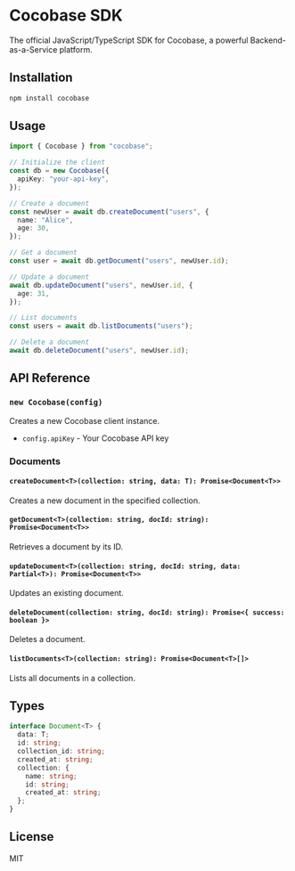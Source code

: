 # Cocobase SDK

The official JavaScript/TypeScript SDK for Cocobase, a powerful Backend-as-a-Service platform.

## Installation

```bash
npm install cocobase
```

## Usage

```typescript
import { Cocobase } from "cocobase";

// Initialize the client
const db = new Cocobase({
  apiKey: "your-api-key",
});

// Create a document
const newUser = await db.createDocument("users", {
  name: "Alice",
  age: 30,
});

// Get a document
const user = await db.getDocument("users", newUser.id);

// Update a document
await db.updateDocument("users", newUser.id, {
  age: 31,
});

// List documents
const users = await db.listDocuments("users");

// Delete a document
await db.deleteDocument("users", newUser.id);
```

## API Reference

### `new Cocobase(config)`

Creates a new Cocobase client instance.

- `config.apiKey` - Your Cocobase API key

### Documents

#### `createDocument<T>(collection: string, data: T): Promise<Document<T>>`

Creates a new document in the specified collection.

#### `getDocument<T>(collection: string, docId: string): Promise<Document<T>>`

Retrieves a document by its ID.

#### `updateDocument<T>(collection: string, docId: string, data: Partial<T>): Promise<Document<T>>`

Updates an existing document.

#### `deleteDocument(collection: string, docId: string): Promise<{ success: boolean }>`

Deletes a document.

#### `listDocuments<T>(collection: string): Promise<Document<T>[]>`

Lists all documents in a collection.

## Types

```typescript
interface Document<T> {
  data: T;
  id: string;
  collection_id: string;
  created_at: string;
  collection: {
    name: string;
    id: string;
    created_at: string;
  };
}
```

## License

MIT
